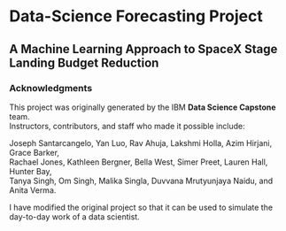 # Data-Science Forecasting Project
## A Machine Learning Approach to SpaceX Stage Landing Budget Reduction
### Acknowledgments
This project was originally generated by the IBM **Data Science Capstone** team.  
Instructors, contributors, and staff who made it possible include:

Joseph Santarcangelo, Yan Luo, Rav Ahuja, Lakshmi Holla, Azim Hirjani, Grace Barker,  
Rachael Jones, Kathleen Bergner, Bella West, Simer Preet, Lauren Hall, Hunter Bay,  
Tanya Singh, Om Singh, Malika Singla, Duvvana Mrutyunjaya Naidu, and Anita Verma.

I have modified the original project so that it can be used to simulate the day-to-day work of a data scientist.





